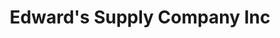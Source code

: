 ---
title: "Edward's Supply Company Inc"
url: /oak-ridge/edwards-supply-company-inc/
shop: trade
---